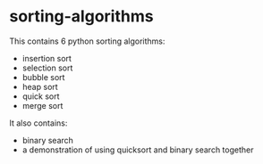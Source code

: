 # sorting-algorithms

This contains 6 python sorting algorithms:
- insertion sort
- selection sort
- bubble sort
- heap sort
- quick sort
- merge sort

It also contains:
- binary search
- a demonstration of using quicksort and binary search together
